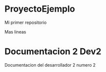 # ProyectoEjemplo
Mi primer repositorio 

Mas lineas


# Documentacion 2 Dev2
Documentacion del desarrollador 2 numero 2 